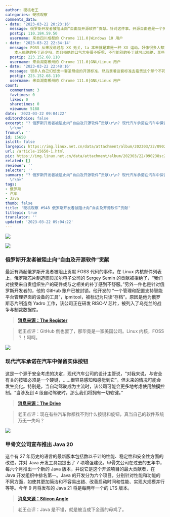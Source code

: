 ```yaml
---
author: 硬核老王
categories: 硬核观察
comments_data:
- date: '2023-03-22 20:23:16'
  message: 俄罗斯开发者被阻止向“自由及开源软件”贡献。针对这件事。开源自由也是一个笑话，所以说一切与政治无关就是扯蛋。现在这种国际关系，哪天开源对我们关闭也是完全可能的~~~
  postip: 110.184.59.50
  username: 来自四川成都的 Chrome 111.0|Windows 10 用户
- date: '2023-03-22 22:34:14'
  message: FOSS 从来没说过与 XX 无关，ta 本来就是算是一种 XX 运动。好像很多人都把 FOSS 理解成“技术圣母”了，实际上 FOSS 的诉求是用户有使用、复制、研究、修改和分发的权利，从来没有说过维护者要无条件接纳、包容、满足用户或是提交者。Linus
    本人拒绝的补丁还少吗，而且拒绝的口气大多很不好呢，不可能别的补丁就可以拒绝，某些补丁就更高贵一些不能拒绝吧，当维护者又不是当狗。维护者看提交者不顺眼，当然可以拒绝，这是维护者的权力，提交者不爽可以分叉，这是提交者的权力，用户看这种行为不爽可以不用，这是用户的权力。
  postip: 223.152.68.110
  username: 来自湖南郴州的 Chrome 111.0|GNU/Linux 用户
- date: '2023-03-22 22:48:16'
  message: 很多人自己幻想出一套圣母级的开源标准，然后拿着这套标准去指责这个那个不符合开源精神，这是你的标准不是别人的标准。开源说到底就是按自己喜欢的标准公开代码而已，不是按别人喜欢的标准，又不是别人的仆人。
  postip: 223.152.68.110
  username: 来自湖南郴州的 Chrome 111.0|GNU/Linux 用户
count:
  commentnum: 3
  favtimes: 0
  likes: 0
  sharetimes: 0
  viewnum: 5188
date: '2023-03-22 09:04:22'
editorchoice: false
excerpt: "? 俄罗斯开发者被阻止向“自由及开源软件”贡献\r\n? 现代汽车承诺在汽车中保留实体按钮\r\n? 甲骨文公司宣布推出 Java 20\r\n»
  \r\n»"
fromurl: ''
id: 15650
islctt: false
largepic: https://img.linux.net.cn/data/attachment/album/202303/22/090238sc22rwdcp2k2fll2.jpg
url: /article-15650-1.html
pic: https://img.linux.net.cn/data/attachment/album/202303/22/090238sc22rwdcp2k2fll2.jpg.thumb.jpg
related: []
reviewer: ''
selector: ''
summary: "? 俄罗斯开发者被阻止向“自由及开源软件”贡献\r\n? 现代汽车承诺在汽车中保留实体按钮\r\n? 甲骨文公司宣布推出 Java 20\r\n»
  \r\n»"
tags:
- 俄罗斯
- 汽车
- Java
thumb: false
title: '硬核观察 #948 俄罗斯开发者被阻止向“自由及开源软件”贡献'
titlepic: true
translator: ''
updated: '2023-03-22 09:04:22'
---
```


![](https://img.linux.net.cn/data/attachment/album/202303/22/090238sc22rwdcp2k2fll2.jpg)


![](https://img.linux.net.cn/data/attachment/album/202303/22/090248q5cxc9v5mqmx5m2o.jpg)


### 俄罗斯开发者被阻止向“自由及开源软件”贡献


最近有两起俄罗斯开发者被阻止贡献 FOSS 代码的事件。在 Linux 内核邮件列表上，俄罗斯芯片制造商贝加尔电子公司的 Sergey Semin 的贡献被拒绝了，“我们对接受来自贵组织生产的硬件或与之相关的补丁感到不舒服。”另外一件也是针对俄罗斯开发者的，他的 GitHub 账户已被封锁。他开发的 “一个管理和配置支持智能平台管理界面的设备的工具”，ipmitool，被标记为只读“存档”。原因是他为俄罗斯芯片制造商 Yadro 工作，该公司正在研发 RISC-V 芯片，被列入了乌克兰的战争与制裁数据库。



> 
> **[消息来源：The Register](https://www.theregister.com/2023/03/21/russian_foss_contributions_blocked/)**
> 
> 
> 



> 
> 老王点评：GitHub 倒也罢了，那毕竟是一家美国公司。Linux 内核，FOSS ？！呵呵。
> 
> 
> 


![](https://img.linux.net.cn/data/attachment/album/202303/22/090304hwffqa8fff9ghchn.jpg)


### 现代汽车承诺在汽车中保留实体按钮


这是一个源于安全考虑的决定，现代汽车公司的设计主管说，“对我来说，与安全有关的按钮必须是一个硬键，……很容易感知和感觉到它”。但未来的情况可能会发生变化。特别是，当自动驾驶成为主流时，该公司可能会更多地考虑使用触摸控制。“当涉及到 4 级自动驾驶时，那么我们将拥有一切软键。”



> 
> **[消息来源：The Drive](https://www.thedrive.com/news/hyundai-promises-to-keep-buttons-in-cars-because-touchscreen-controls-are-dangerous)**
> 
> 
> 



> 
> 老王点评：现在有些汽车你都找不到什么按键和旋钮，真当自己的软件系统万无一失吗？
> 
> 
> 


![](https://img.linux.net.cn/data/attachment/album/202303/22/090319blq2csciqo4uqiuu.jpg)


### 甲骨文公司宣布推出 Java 20


这个有 27 年历史的语言的最新版本包括数以千计的性能、稳定性和安全性方面的改进，并对 Java 开发工具包提出了 7 项增强建议。甲骨文公司在过去的五年中，每六个月推出一个新的 Java 版本，并说它是这个开源项目的最大贡献者，在 Java 开发组织中排名第一。Java 的开发分为六个项目，分别针对性能和功能的不同方面，如使其更加简洁和不容易出错、改善启动时间和性能、实现大规模并行等等。今年 9 月将发布的 Java 21 将是每两年一个的 LTS 版本。



> 
> **[消息来源：Silicon Angle](https://siliconangle.com/2023/03/21/oracle-aims-sustain-javas-27-year-franchise-version-20-rollout/)**
> 
> 
> 



> 
> 老王点评：Java 是不错，就是被当成下金蛋的母鸡了。
> 
> 
>